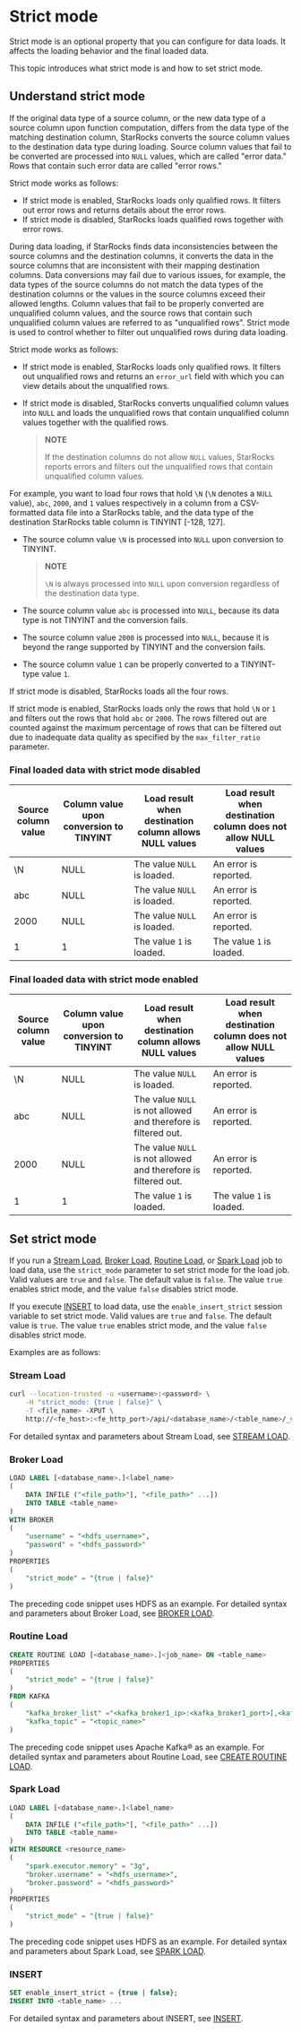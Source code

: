 # Strict mode

Strict mode is an optional property that you can configure for data loads. It affects the loading behavior and the final loaded data.

This topic introduces what strict mode is and how to set strict mode.

## Understand strict mode

If the original data type of a source column, or the new data type of a source column upon function computation, differs from the data type of the matching destination column, StarRocks converts the source column values to the destination data type during loading. Source column values that fail to be converted are processed into `NULL` values, which are called "error data." Rows that contain such error data are called "error rows."

Strict mode works as follows:

- If strict mode is enabled, StarRocks loads only qualified rows. It filters out error rows and returns details about the error rows.
- If strict mode is disabled, StarRocks loads qualified rows together with error rows.

During data loading, if StarRocks finds data inconsistencies between the source columns and the destination columns, it converts the data in the source columns that are inconsistent with their mapping destination columns. Data conversions may fail due to various issues, for example, the data types of the source columns do not match the data types of the destination columns or the values in the source columns exceed their allowed lengths. Column values that fail to be properly converted are unqualified column values, and the source rows that contain such unqualified column values are referred to as "unqualified rows". Strict mode is used to control whether to filter out unqualified rows during data loading.

Strict mode works as follows:

- If strict mode is enabled, StarRocks loads only qualified rows. It filters out unqualified rows and returns an `error_url` field with which you can view details about the unqualified rows.
- If strict mode is disabled, StarRocks converts unqualified column values into `NULL` and loads the unqualified rows that contain unqualified column values together with the qualified rows.

  > **NOTE**
  >
  > If the destination columns do not allow `NULL` values, StarRocks reports errors and filters out the unqualified rows that contain unqualified column values.

For example, you want to load four rows that hold `\N` (`\N` denotes a `NULL` value), `abc`, `2000`, and `1` values respectively in a column from a CSV-formatted data file into a StarRocks table, and the data type of the destination StarRocks table column is TINYINT [-128, 127].

- The source column value `\N` is processed into `NULL` upon conversion to TINYINT.

  > **NOTE**
  >
  > `\N` is always processed into `NULL` upon conversion regardless of the destination data type.

- The source column value `abc` is processed into `NULL`, because its data type is not TINYINT and the conversion fails.

- The source column value `2000` is processed into `NULL`, because it is beyond the range supported by TINYINT and the conversion fails.

- The source column value `1` can be properly converted to a TINYINT-type value `1`.

If strict mode is disabled, StarRocks loads all the four rows.

If strict mode is enabled, StarRocks loads only the rows that hold `\N` or `1` and filters out the rows that hold `abc` or `2000`. The rows filtered out are counted against the maximum percentage of rows that can be filtered out due to inadequate data quality as specified by the `max_filter_ratio` parameter.

### Final loaded data with strict mode disabled

| Source column value | Column value upon conversion to TINYINT | Load result when destination column allows NULL values | Load result when destination column does not allow NULL values |
| ------------------- | --------------------------------------- | ------------------------------------------------------ | ------------------------------------------------------------ |
| \N                 | NULL                                    | The value `NULL` is loaded.                            | An error is reported.                                        |
| abc                 | NULL                                    | The value `NULL` is loaded.                            | An error is reported.                                        |
| 2000                | NULL                                    | The value `NULL` is loaded.                            | An error is reported.                                        |
| 1                   | 1                                       | The value `1` is loaded.                               | The value `1` is loaded.                                     |

### Final loaded data with strict mode enabled

| Source column value | Column value upon conversion to TINYINT | Load result when destination column allows NULL values       | Load result when destination column does not allow NULL values |
| ------------------- | --------------------------------------- | ------------------------------------------------------------ | ------------------------------------------------------------ |
| \N                 | NULL                                    | The value `NULL` is loaded.                                  | An error is reported.                                        |
| abc                 | NULL                                    | The value `NULL` is not allowed and therefore is filtered out. | An error is reported.                                        |
| 2000                | NULL                                    | The value `NULL` is not allowed and therefore is filtered out. | An error is reported.                                        |
| 1                   | 1                                       | The value `1` is loaded.                                     | The value `1` is loaded.                                     |

## Set strict mode

If you run a [Stream Load](../../sql-reference/sql-statements/data-manipulation/STREAM%20LOAD.md), [Broker Load](../../sql-reference/sql-statements/data-manipulation/BROKER%20LOAD.md), [Routine Load](../../sql-reference/sql-statements/data-manipulation/CREATE%20ROUTINE%20LOAD.md), or [Spark Load](../../sql-reference/sql-statements/data-manipulation/SPARK%20LOAD.md) job to load data, use the `strict_mode` parameter to set strict mode for the load job. Valid values are `true` and `false`. The default value is `false`. The value `true` enables strict mode, and the value `false` disables strict mode.

If you execute [INSERT](../../sql-reference/sql-statements/data-manipulation/insert.md) to load data, use the `enable_insert_strict` session variable to set strict mode. Valid values are `true` and `false`. The default value is `true`. The value `true` enables strict mode, and the value `false` disables strict mode.

Examples are as follows:

### Stream Load

```Bash
curl --location-trusted -u <username>:<password> \
    -H "strict_mode: {true | false}" \
    -T <file_name> -XPUT \
    http://<fe_host>:<fe_http_port>/api/<database_name>/<table_name>/_stream_load
```

For detailed syntax and parameters about Stream Load, see [STREAM LOAD](../../sql-reference/sql-statements/data-manipulation/STREAM%20LOAD.md).

### Broker Load

```SQL
LOAD LABEL [<database_name>.]<label_name>
(
    DATA INFILE ("<file_path>"[, "<file_path>" ...])
    INTO TABLE <table_name>
)
WITH BROKER
(
    "username" = "<hdfs_username>",
    "password" = "<hdfs_password>"
)
PROPERTIES
(
    "strict_mode" = "{true | false}"
)
```

The preceding code snippet uses HDFS as an example. For detailed syntax and parameters about Broker Load, see [BROKER LOAD](../../sql-reference/sql-statements/data-manipulation/BROKER%20LOAD.md).

### Routine Load

```SQL
CREATE ROUTINE LOAD [<database_name>.]<job_name> ON <table_name>
PROPERTIES
(
    "strict_mode" = "{true | false}"
) 
FROM KAFKA
(
    "kafka_broker_list" ="<kafka_broker1_ip>:<kafka_broker1_port>[,<kafka_broker2_ip>:<kafka_broker2_port>...]",
    "kafka_topic" = "<topic_name>"
)
```

The preceding code snippet uses Apache Kafka® as an example. For detailed syntax and parameters about Routine Load, see [CREATE ROUTINE LOAD](../../sql-reference/sql-statements/data-manipulation/CREATE%20ROUTINE%20LOAD.md).

### Spark Load

```SQL
LOAD LABEL [<database_name>.]<label_name>
(
    DATA INFILE ("<file_path>"[, "<file_path>" ...])
    INTO TABLE <table_name>
)
WITH RESOURCE <resource_name>
(
    "spark.executor.memory" = "3g",
    "broker.username" = "<hdfs_username>",
    "broker.password" = "<hdfs_password>"
)
PROPERTIES
(
    "strict_mode" = "{true | false}"   
)
```

The preceding code snippet uses HDFS as an example. For detailed syntax and parameters about Spark Load, see [SPARK LOAD](../../sql-reference/sql-statements/data-manipulation/SPARK%20LOAD.md).

### INSERT

```SQL
SET enable_insert_strict = {true | false};
INSERT INTO <table_name> ...
```

For detailed syntax and parameters about INSERT, see [INSERT](../../sql-reference/sql-statements/data-manipulation/insert.md).
